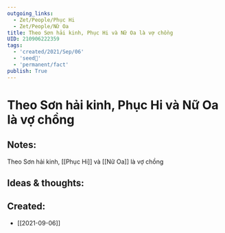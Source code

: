```yaml
---
outgoing_links:
  - Zet/People/Phục Hi
  - Zet/People/Nữ Oa
title: Theo Sơn hải kinh, Phục Hi và Nữ Oa là vợ chồng
UID: 210906222359
tags:
  - 'created/2021/Sep/06'
  - 'seed🥜'
  - 'permanent/fact'
publish: True
---
```

# Theo Sơn hải kinh, Phục Hi và Nữ Oa là vợ chồng

## Notes:
Theo Sơn hải kinh, [[Phục Hi]] và [[Nữ Oa]] là vợ chồng

## Ideas & thoughts:

## Created:
- [[2021-09-06]]
